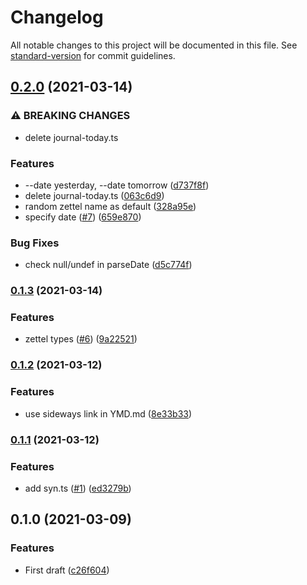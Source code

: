 # Changelog

All notable changes to this project will be documented in this file. See [standard-version](https://github.com/conventional-changelog/standard-version) for commit guidelines.

## [0.2.0](https://github.com/Terkwood/syn/compare/v0.1.3...v0.2.0) (2021-03-14)


### ⚠ BREAKING CHANGES

* delete journal-today.ts

### Features

* --date yesterday, --date tomorrow ([d737f8f](https://github.com/Terkwood/syn/commit/d737f8fef5b95de1ce9ceab7d67e7ffbb8ad5b66))
* delete journal-today.ts ([063c6d9](https://github.com/Terkwood/syn/commit/063c6d9071bdc36c870fa8ce2d49a68d4aad0a4e))
* random zettel name as default ([328a95e](https://github.com/Terkwood/syn/commit/328a95e7988cc6a974642b520ca78285fe0b35b4))
* specify date ([#7](https://github.com/Terkwood/syn/issues/7)) ([659e870](https://github.com/Terkwood/syn/commit/659e870ed63139e37538a00775a0b155f7b5b940))


### Bug Fixes

* check null/undef in parseDate ([d5c774f](https://github.com/Terkwood/syn/commit/d5c774fa7439005ffaa02ab5919e3d49536d17c2))

### [0.1.3](https://github.com/Terkwood/neuron-scripts/compare/v0.1.2...v0.1.3) (2021-03-14)


### Features

* zettel types ([#6](https://github.com/Terkwood/neuron-scripts/issues/6)) ([9a22521](https://github.com/Terkwood/neuron-scripts/commit/9a22521206f2213d775b950cf708f66702486296))

### [0.1.2](https://github.com/Terkwood/neuron-scripts/compare/v0.1.1...v0.1.2) (2021-03-12)


### Features

* use sideways link in YMD.md ([8e33b33](https://github.com/Terkwood/neuron-scripts/commit/8e33b33fa2bbe220d93df9842e2b791bcdf87045))

### [0.1.1](https://github.com/Terkwood/neuron-scripts/compare/v0.1.0...v0.1.1) (2021-03-12)


### Features

* add syn.ts ([#1](https://github.com/Terkwood/neuron-scripts/issues/1)) ([ed3279b](https://github.com/Terkwood/neuron-scripts/commit/ed3279b0e5a81785ecc87ed0a91780428ec2bb61))

## 0.1.0 (2021-03-09)


### Features

* First draft ([c26f604](https://github.com/Terkwood/neuron-scripts/commit/c26f604eb33182138ced616d34ac081e851bd18e))
